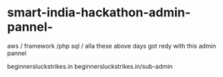 # smart-india-hackathon-admin-pannel-
aws / framework /php sql / alla these above days got redy with this admin pannel   



beginnersluckstrikes.in
beginnersluckstrikes.in/sub-admin
